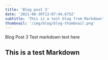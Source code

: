 ```yaml
---
title: 'Blog post 3'
date: '2021-08-30T13:07:44.675Z'
subtitle: 'This is a test blog from Markdown'
thumbnail: '/img/blog/blog-thumbnail.png'
---
```


Blog Post 3
Test markdown text here

## This is a test Markdown

